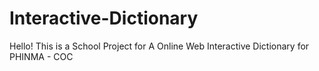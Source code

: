 # Interactive-Dictionary

Hello!
This is a School Project for A Online Web Interactive Dictionary for PHINMA - COC
